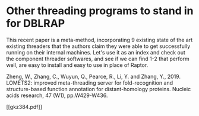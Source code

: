 # Other threading programs to stand in for DBLRAP

This recent paper is a meta-method, incorporating 9 existing state of the art existing threaders that the authors claim they were able to get successfully running on their internal machines. Let's use it as an index and check out the component threader softwares, and see if we can find 1-2 that perform well, are easy to install and easy to use in place of Raptor.

Zheng, W., Zhang, C., Wuyun, Q., Pearce, R., Li, Y. and Zhang, Y., 2019. LOMETS2: improved meta-threading server for fold-recognition and structure-based function annotation for distant-homology proteins. Nucleic acids research, 47 (W1), pp.W429-W436.

[[gkz384.pdf]]